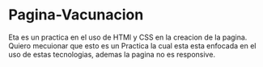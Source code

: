# Pagina-Vacunacion
Eta es un practica en el uso de HTMl y CSS en la creacion de la pagina.
Quiero mecuionar que esto es un Practica la cual esta esta enfocada en el uso de estas tecnologias, ademas la pagina no es responsive.
